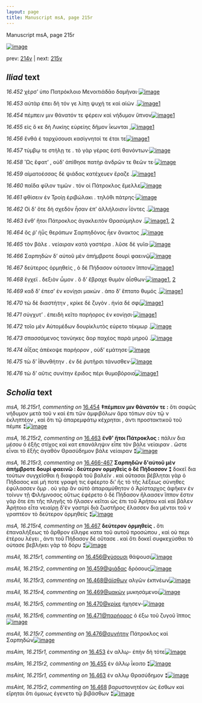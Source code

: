 ```yaml
---
layout: page
title: Manuscript msA, page 215r
---
```


Manuscript msA, page 215r

[![image](http://www.homermultitext.org/iipsrv?OBJ=IIP,1.0&FIF=/project/homer/pyramidal/deepzoom/hmt/vaimg/2017a/VA215RN_0386.tif&WID=100&CVT=JPEG)](http://www.homermultitext.org/ict2/?urn=urn:cite2:hmt:vaimg.2017a:VA215RN_0386)

prev:  [214v](../214v) | next:  [215v](../215v)

## *Iliad* text

*16.452* <a id="16.452"/> χὲρσ’ ὑπο Πατρόκλοιο Μενοιτιάδᾱο δαμῆναι·[![image](http://www.homermultitext.org/iipsrv?OBJ=IIP,1.0&FIF=/project/homer/pyramidal/deepzoom/hmt/vaimg/2017a/VA215RN_0386.tif&RGN=0.2067,0.1983,0.3950,0.02393&WID=1000&CVT=JPEG)](http://www.homermultitext.org/ict2/?urn=urn:cite2:hmt:vaimg.2017a:VA215RN_0386@0.2067,0.1983,0.3950,0.02393)

*16.453* <a id="16.453"/> αὐτὰρ ἐπει δὴ τόν γε λίπῃ ψυχή τε καὶ αἰών .[![image](http://www.homermultitext.org/iipsrv?OBJ=IIP,1.0&FIF=/project/homer/pyramidal/deepzoom/hmt/vaimg/2017a/VA215RN_0386.tif&RGN=0.2102,0.2167,0.3839,0.02503&WID=1000&CVT=JPEG)](http://www.homermultitext.org/ict2/?urn=urn:cite2:hmt:vaimg.2017a:VA215RN_0386@0.2102,0.2167,0.3839,0.02503)[1](#msAim_16.215r1)

*16.454* <a id="16.454"/> πέμπειν μιν θάνατόν τε φέρειν καὶ νήδυμον ὕπνον[![image](http://www.homermultitext.org/iipsrv?OBJ=IIP,1.0&FIF=/project/homer/pyramidal/deepzoom/hmt/vaimg/2017a/VA215RN_0386.tif&RGN=0.2062,0.2394,0.4195,0.02102&WID=1000&CVT=JPEG)](http://www.homermultitext.org/ict2/?urn=urn:cite2:hmt:vaimg.2017a:VA215RN_0386@0.2062,0.2394,0.4195,0.02102)[1](#msA_16.215r1)

*16.455* <a id="16.455"/> εἰς ὅ κε δὴ Λυκίης εὐρείης δῆμον ΐκωνται ,[![image](http://www.homermultitext.org/iipsrv?OBJ=IIP,1.0&FIF=/project/homer/pyramidal/deepzoom/hmt/vaimg/2017a/VA215RN_0386.tif&RGN=0.2102,0.2578,0.3896,0.02462&WID=1000&CVT=JPEG)](http://www.homermultitext.org/ict2/?urn=urn:cite2:hmt:vaimg.2017a:VA215RN_0386@0.2102,0.2578,0.3896,0.02462)[1](#msAim_16.215r2)

*16.456* <a id="16.456"/> ἔνθά ἑ ταρχύσουσι κασίγνητοί τε έται τε[![image](http://www.homermultitext.org/iipsrv?OBJ=IIP,1.0&FIF=/project/homer/pyramidal/deepzoom/hmt/vaimg/2017a/VA215RN_0386.tif&RGN=0.2106,0.2752,0.3626,0.02531&WID=1000&CVT=JPEG)](http://www.homermultitext.org/ict2/?urn=urn:cite2:hmt:vaimg.2017a:VA215RN_0386@0.2106,0.2752,0.3626,0.02531)[1](#msAil_16.215r1)

*16.457* <a id="16.457"/> τύμβῳ τε στήλῃ τε . τὸ γὰρ γέρας ἐστὶ θανόντων·[![image](http://www.homermultitext.org/iipsrv?OBJ=IIP,1.0&FIF=/project/homer/pyramidal/deepzoom/hmt/vaimg/2017a/VA215RN_0386.tif&RGN=0.2023,0.2953,0.4278,0.02656&WID=1000&CVT=JPEG)](http://www.homermultitext.org/ict2/?urn=urn:cite2:hmt:vaimg.2017a:VA215RN_0386@0.2023,0.2953,0.4278,0.02656)

*16.458* <a id="16.458"/> Ὣς ἔφατ’ , οὐδ’ ἀπίθησε πατὴρ ἀνδρῶν τε θεῶν τε·[![image](http://www.homermultitext.org/iipsrv?OBJ=IIP,1.0&FIF=/project/homer/pyramidal/deepzoom/hmt/vaimg/2017a/VA215RN_0386.tif&RGN=0.1982,0.3118,0.4329,0.02988&WID=1000&CVT=JPEG)](http://www.homermultitext.org/ict2/?urn=urn:cite2:hmt:vaimg.2017a:VA215RN_0386@0.1982,0.3118,0.4329,0.02988)

*16.459* <a id="16.459"/> αἱματοέσσας δὲ ψιάδας κατέχευεν ἔραζε .[![image](http://www.homermultitext.org/iipsrv?OBJ=IIP,1.0&FIF=/project/homer/pyramidal/deepzoom/hmt/vaimg/2017a/VA215RN_0386.tif&RGN=0.2010,0.3315,0.3954,0.02794&WID=1000&CVT=JPEG)](http://www.homermultitext.org/ict2/?urn=urn:cite2:hmt:vaimg.2017a:VA215RN_0386@0.2010,0.3315,0.3954,0.02794)[1](#msAil_16.215r2)

*16.460* <a id="16.460"/> παῖδα φίλον τιμῶν . τόν οἱ Πάτροκλος ἔμελλε[![image](http://www.homermultitext.org/iipsrv?OBJ=IIP,1.0&FIF=/project/homer/pyramidal/deepzoom/hmt/vaimg/2017a/VA215RN_0386.tif&RGN=0.1997,0.3535,0.4141,0.02559&WID=1000&CVT=JPEG)](http://www.homermultitext.org/ict2/?urn=urn:cite2:hmt:vaimg.2017a:VA215RN_0386@0.1997,0.3535,0.4141,0.02559)

*16.461* <a id="16.461"/> φθίσειν ἐν Τροίῃ ἐριβώλακι . τηλόθι πάτρης·[![image](http://www.homermultitext.org/iipsrv?OBJ=IIP,1.0&FIF=/project/homer/pyramidal/deepzoom/hmt/vaimg/2017a/VA215RN_0386.tif&RGN=0.1957,0.3722,0.4112,0.02725&WID=1000&CVT=JPEG)](http://www.homermultitext.org/ict2/?urn=urn:cite2:hmt:vaimg.2017a:VA215RN_0386@0.1957,0.3722,0.4112,0.02725)

*16.462* <a id="16.462"/> Οἱ δ’ ὅτε δὴ σχεδὸν ἦσαν ἐπ’ ἀλλήλοισιν ΐόντες .[![image](http://www.homermultitext.org/iipsrv?OBJ=IIP,1.0&FIF=/project/homer/pyramidal/deepzoom/hmt/vaimg/2017a/VA215RN_0386.tif&RGN=0.1931,0.3896,0.3880,0.02434&WID=1000&CVT=JPEG)](http://www.homermultitext.org/ict2/?urn=urn:cite2:hmt:vaimg.2017a:VA215RN_0386@0.1931,0.3896,0.3880,0.02434)

*16.463* <a id="16.463"/> ἔνθ’ ἤτοι Πάτροκλος ἀγακλειτὸν Θρασύμηλον .[![image](http://www.homermultitext.org/iipsrv?OBJ=IIP,1.0&FIF=/project/homer/pyramidal/deepzoom/hmt/vaimg/2017a/VA215RN_0386.tif&RGN=0.1953,0.4077,0.3944,0.02766&WID=1000&CVT=JPEG)](http://www.homermultitext.org/ict2/?urn=urn:cite2:hmt:vaimg.2017a:VA215RN_0386@0.1953,0.4077,0.3944,0.02766)[1](#msAint_16.215r1), [2](#msA_16.215r2)

*16.464* <a id="16.464"/> ὅς ῥ’ ἠῢς θεράπων Σαρπηδόνος ἦεν ἄνακτος ,[![image](http://www.homermultitext.org/iipsrv?OBJ=IIP,1.0&FIF=/project/homer/pyramidal/deepzoom/hmt/vaimg/2017a/VA215RN_0386.tif&RGN=0.1927,0.4288,0.3937,0.02365&WID=1000&CVT=JPEG)](http://www.homermultitext.org/ict2/?urn=urn:cite2:hmt:vaimg.2017a:VA215RN_0386@0.1927,0.4288,0.3937,0.02365)

*16.465* <a id="16.465"/> τὸν βάλε . νείαιραν κατὰ γαστέρα . λῦσε δὲ γυῖα·[![image](http://www.homermultitext.org/iipsrv?OBJ=IIP,1.0&FIF=/project/homer/pyramidal/deepzoom/hmt/vaimg/2017a/VA215RN_0386.tif&RGN=0.1859,0.4451,0.4173,0.02573&WID=1000&CVT=JPEG)](http://www.homermultitext.org/ict2/?urn=urn:cite2:hmt:vaimg.2017a:VA215RN_0386@0.1859,0.4451,0.4173,0.02573)

*16.466* <a id="16.466"/> Σαρπηδὼν δ’ αὐτοῦ μὲν ἀπήμβροτε δουρὶ φαεινῷ[![image](http://www.homermultitext.org/iipsrv?OBJ=IIP,1.0&FIF=/project/homer/pyramidal/deepzoom/hmt/vaimg/2017a/VA215RN_0386.tif&RGN=0.1909,0.4633,0.4285,0.02808&WID=1000&CVT=JPEG)](http://www.homermultitext.org/ict2/?urn=urn:cite2:hmt:vaimg.2017a:VA215RN_0386@0.1909,0.4633,0.4285,0.02808)

*16.467* <a id="16.467"/> δεύτερος ὁρμηθεὶς , ὁ δὲ Πήδασον ούτασεν ἵππον[![image](http://www.homermultitext.org/iipsrv?OBJ=IIP,1.0&FIF=/project/homer/pyramidal/deepzoom/hmt/vaimg/2017a/VA215RN_0386.tif&RGN=0.1877,0.4820,0.4307,0.02476&WID=1000&CVT=JPEG)](http://www.homermultitext.org/ict2/?urn=urn:cite2:hmt:vaimg.2017a:VA215RN_0386@0.1877,0.4820,0.4307,0.02476)[1](#msA_16.215r4)

*16.468* <a id="16.468"/> ἔγχεϊ . δεξιὸν ὦμον . ὃ δ’ ἔβραχε θυμὸν ἀΐσθων·[![image](http://www.homermultitext.org/iipsrv?OBJ=IIP,1.0&FIF=/project/homer/pyramidal/deepzoom/hmt/vaimg/2017a/VA215RN_0386.tif&RGN=0.1868,0.4982,0.4092,0.02974&WID=1000&CVT=JPEG)](http://www.homermultitext.org/ict2/?urn=urn:cite2:hmt:vaimg.2017a:VA215RN_0386@0.1868,0.4982,0.4092,0.02974)[1](#msAil_16.215r3), [2](#msAint_16.215r2)

*16.469* <a id="16.469"/> καδ δ’ έπεσ’ ἐν κονίῃσι μακὼν . ἀπο δ’ ἔπτατο θυμός .[![image](http://www.homermultitext.org/iipsrv?OBJ=IIP,1.0&FIF=/project/homer/pyramidal/deepzoom/hmt/vaimg/2017a/VA215RN_0386.tif&RGN=0.1868,0.5185,0.4366,0.02739&WID=1000&CVT=JPEG)](http://www.homermultitext.org/ict2/?urn=urn:cite2:hmt:vaimg.2017a:VA215RN_0386@0.1868,0.5185,0.4366,0.02739)[1](#msAil_16.215r4)

*16.470* <a id="16.470"/> τὼ δὲ διαστήτην , κρίκε δὲ ζυγὸν . ἡνία δέ σφι[![image](http://www.homermultitext.org/iipsrv?OBJ=IIP,1.0&FIF=/project/homer/pyramidal/deepzoom/hmt/vaimg/2017a/VA215RN_0386.tif&RGN=0.1813,0.5391,0.3983,0.03015&WID=1000&CVT=JPEG)](http://www.homermultitext.org/ict2/?urn=urn:cite2:hmt:vaimg.2017a:VA215RN_0386@0.1813,0.5391,0.3983,0.03015)[1](#msAil_16.215r5)

*16.471* <a id="16.471"/> σύγχυτ’ . ἐπειδὴ κεῖτο παρήορος ἐν κονίῃσι·[![image](http://www.homermultitext.org/iipsrv?OBJ=IIP,1.0&FIF=/project/homer/pyramidal/deepzoom/hmt/vaimg/2017a/VA215RN_0386.tif&RGN=0.1840,0.5595,0.3978,0.02642&WID=1000&CVT=JPEG)](http://www.homermultitext.org/ict2/?urn=urn:cite2:hmt:vaimg.2017a:VA215RN_0386@0.1840,0.5595,0.3978,0.02642)[1](#msAil_16.215r6)

*16.472* <a id="16.472"/> τοῖο μὲν Αὐτομέδων δουρὶκλυτὸς εύρετο τέκμωρ .[![image](http://www.homermultitext.org/iipsrv?OBJ=IIP,1.0&FIF=/project/homer/pyramidal/deepzoom/hmt/vaimg/2017a/VA215RN_0386.tif&RGN=0.1804,0.5811,0.4248,0.02476&WID=1000&CVT=JPEG)](http://www.homermultitext.org/ict2/?urn=urn:cite2:hmt:vaimg.2017a:VA215RN_0386@0.1804,0.5811,0.4248,0.02476)

*16.473* <a id="16.473"/> σπασσάμενος τανύηκες ἄορ παχέος παρὰ μηροῦ .[![image](http://www.homermultitext.org/iipsrv?OBJ=IIP,1.0&FIF=/project/homer/pyramidal/deepzoom/hmt/vaimg/2017a/VA215RN_0386.tif&RGN=0.1890,0.6021,0.4239,0.02337&WID=1000&CVT=JPEG)](http://www.homermultitext.org/ict2/?urn=urn:cite2:hmt:vaimg.2017a:VA215RN_0386@0.1890,0.6021,0.4239,0.02337)

*16.474* <a id="16.474"/> ἀΐξας ἀπέκοψε παρήορον , οὐδ’ εμάτησε·[![image](http://www.homermultitext.org/iipsrv?OBJ=IIP,1.0&FIF=/project/homer/pyramidal/deepzoom/hmt/vaimg/2017a/VA215RN_0386.tif&RGN=0.1859,0.6145,0.3843,0.02780&WID=1000&CVT=JPEG)](http://www.homermultitext.org/ict2/?urn=urn:cite2:hmt:vaimg.2017a:VA215RN_0386@0.1859,0.6145,0.3843,0.02780)

*16.475* <a id="16.475"/> τὼ δ’ ΐθυνθήτην . ἐν δὲ ῥυτῆρσι τάνυσθεν·[![image](http://www.homermultitext.org/iipsrv?OBJ=IIP,1.0&FIF=/project/homer/pyramidal/deepzoom/hmt/vaimg/2017a/VA215RN_0386.tif&RGN=0.1772,0.6355,0.4086,0.02531&WID=1000&CVT=JPEG)](http://www.homermultitext.org/ict2/?urn=urn:cite2:hmt:vaimg.2017a:VA215RN_0386@0.1772,0.6355,0.4086,0.02531)

*16.476* <a id="16.476"/> τὼ δ’ αῦτις συνίτην ἔριδος πέρι θυμοβόροιο[![image](http://www.homermultitext.org/iipsrv?OBJ=IIP,1.0&FIF=/project/homer/pyramidal/deepzoom/hmt/vaimg/2017a/VA215RN_0386.tif&RGN=0.1769,0.6562,0.4059,0.02503&WID=1000&CVT=JPEG)](http://www.homermultitext.org/ict2/?urn=urn:cite2:hmt:vaimg.2017a:VA215RN_0386@0.1769,0.6562,0.4059,0.02503)[1](#msAil_16.215r7)

## *Scholia* text

*msA, 16.215r1, commenting on* [16.454](#16.454)  <a id="msA_16.215r1"/> **‡πέμπειν μιν θάνατόν τε :** ὅτι σαφῶς νήδυμον μετὰ τοῦ ν καὶ ἐπι τῶν ἀμφιβόλων ἄρα τόπων σὺν τῷ ν ἐκληπτέον , καὶ ὅτι τῷ ἀπαρεμφάτῳ κέχρηται , ἀντι προστακτικοῦ τοῦ πέμπε ⁑[![image](http://www.homermultitext.org/iipsrv?OBJ=IIP,1.0&FIF=/project/homer/pyramidal/deepzoom/hmt/vaimg/2017a/VA215RN_0386.tif&RGN=0.1918,0.08160,0.6262,0.04149&WID=1000&CVT=JPEG)](http://www.homermultitext.org/ict2/?urn=urn:cite2:hmt:vaimg.2017a:VA215RN_0386@0.1918,0.08160,0.6262,0.04149)

*msA, 16.215r2, commenting on* [16.463](#16.463)  <a id="msA_16.215r2"/> **ἔνθ' ἥτοι Πάτροκλος :** πάλιν δια μέσου ὁ ἑξῆς στίχος καὶ κατ επανάληψιν εἶπε τὸν βάλε νείαιραν . ὥστε εἶναι τὸ ἕξῆς ἀγαθὸν Θρασύδημον βάλε νείαιραν ⁑[![image](http://www.homermultitext.org/iipsrv?OBJ=IIP,1.0&FIF=/project/homer/pyramidal/deepzoom/hmt/vaimg/2017a/VA215RN_0386.tif&RGN=0.6094,0.4073,0.2126,0.06515&WID=1000&CVT=JPEG)](http://www.homermultitext.org/ict2/?urn=urn:cite2:hmt:vaimg.2017a:VA215RN_0386@0.6094,0.4073,0.2126,0.06515)

*msA, 16.215r3, commenting on* [16.466-467](#16.466-467)  <a id="msA_16.215r3"/> **Σαρπηδῶν δ'αὐτοῦ μὲν ἀπήμβροτε δουρὶ φαεινῶ : δεύτερον ορμηθεὶς ὀ δὲ Πήδασσον ⁑** δοκεῖ δια τούτων συγχεῖσθαι ἡ διαφορᾶ τοῦ βαλεῖν . καὶ οῦτασαι βέβληται γὰρ ὁ Πήδασος καὶ μή ποτε γραφή τις ἐφέερτο δι' ῆς τὸ τῆς λέξεως σύνηθες ἐφύλασσεν ὅμρ . οὐ γὰρ ἂν αὐτὸ ἀπαραμύθητον ὁ Ἀρίσταρχος ἀφῆκεν ἐν τοίνυν τῇ Φιλήμνοσος οὕτως ἐφέρετο ὁ δὲ Πήδασον ἤλαασεν ἵππον ἔστιν γὰρ ὅτε ἐπι τῆς πληγῆς τὸ ἤλασεν κεῖται ὡς ἐπι τοῦ Ἀρήτου καὶ καὶ βάλεν Ἀρήτοιο εἶτα νειαίρῃ δ'ἐν γαστρὶ διὰ ζωστῆρος ἔλασσεν δια μέντοι τοῦ ν γραπτέον τὸ δεύτερον ὁρμηθείς ⁑[![image](http://www.homermultitext.org/iipsrv?OBJ=IIP,1.0&FIF=/project/homer/pyramidal/deepzoom/hmt/vaimg/2017a/VA215RN_0386.tif&RGN=0.6244,0.4683,0.2021,0.2026&WID=1000&CVT=JPEG)](http://www.homermultitext.org/ict2/?urn=urn:cite2:hmt:vaimg.2017a:VA215RN_0386@0.6244,0.4683,0.2021,0.2026)

*msA, 16.215r4, commenting on* [16.467](#16.467)  <a id="msA_16.215r4"/> **δεύτερον ὁρμηθείς .** ὅτι ἐπαναλήξεως τὸ ἄρθρον εἴληφε κατα τοῦ αυτοῦ προσώπου , καὶ οὐ περι ἑτέρου λέγει , ἀντι τοῦ Πήδασον δὲ οὔτασε . καὶ ὅτι δοκεῖ συφκεχύσθαι τὸ ούτασε βεβλήκει γὰρ τὸ δόρυ ⁑[![image](http://www.homermultitext.org/iipsrv?OBJ=IIP,1.0&FIF=/project/homer/pyramidal/deepzoom/hmt/vaimg/2017a/VA215RN_0386.tif&RGN=0.5731,0.6643,0.2483,0.07621&WID=1000&CVT=JPEG)](http://www.homermultitext.org/ict2/?urn=urn:cite2:hmt:vaimg.2017a:VA215RN_0386@0.5731,0.6643,0.2483,0.07621)

*msAil, 16.215r1, commenting on* [16.456@χύσουσι](#16.456@χύσουσι)  <a id="msAil_16.215r1"/> θάψουσι[![image](http://www.homermultitext.org/iipsrv?OBJ=IIP,1.0&FIF=/project/homer/pyramidal/deepzoom/hmt/vaimg/2017a/VA215RN_0386.tif&RGN=0.3430,0.2746,0.03556,0.009267&WID=1000&CVT=JPEG)](http://www.homermultitext.org/ict2/?urn=urn:cite2:hmt:vaimg.2017a:VA215RN_0386@0.3430,0.2746,0.03556,0.009267)

*msAil, 16.215r2, commenting on* [16.459@ψιάδας](#16.459@ψιάδας)  <a id="msAil_16.215r2"/> δρόσους[![image](http://www.homermultitext.org/iipsrv?OBJ=IIP,1.0&FIF=/project/homer/pyramidal/deepzoom/hmt/vaimg/2017a/VA215RN_0386.tif&RGN=0.3631,0.3315,0.03040,0.007054&WID=1000&CVT=JPEG)](http://www.homermultitext.org/ict2/?urn=urn:cite2:hmt:vaimg.2017a:VA215RN_0386@0.3631,0.3315,0.03040,0.007054)

*msAil, 16.215r3, commenting on* [16.468@ἀϊσθων](#16.468@ἀϊσθων)  <a id="msAil_16.215r3"/> αλγῶν ἐκπνέων[![image](http://www.homermultitext.org/iipsrv?OBJ=IIP,1.0&FIF=/project/homer/pyramidal/deepzoom/hmt/vaimg/2017a/VA215RN_0386.tif&RGN=0.5372,0.5019,0.07351,0.007746&WID=1000&CVT=JPEG)](http://www.homermultitext.org/ict2/?urn=urn:cite2:hmt:vaimg.2017a:VA215RN_0386@0.5372,0.5019,0.07351,0.007746)

*msAil, 16.215r4, commenting on* [16.469@μακὼν](#16.469@μακὼν)  <a id="msAil_16.215r4"/> μυκησάμενοι[![image](http://www.homermultitext.org/iipsrv?OBJ=IIP,1.0&FIF=/project/homer/pyramidal/deepzoom/hmt/vaimg/2017a/VA215RN_0386.tif&RGN=0.3998,0.5209,0.05895,0.009405&WID=1000&CVT=JPEG)](http://www.homermultitext.org/ict2/?urn=urn:cite2:hmt:vaimg.2017a:VA215RN_0386@0.3998,0.5209,0.05895,0.009405)

*msAil, 16.215r5, commenting on* [16.470@κρίκε](#16.470@κρίκε)  <a id="msAil_16.215r5"/> ήχησεν-[![image](http://www.homermultitext.org/iipsrv?OBJ=IIP,1.0&FIF=/project/homer/pyramidal/deepzoom/hmt/vaimg/2017a/VA215RN_0386.tif&RGN=0.3653,0.5393,0.03519,0.007607&WID=1000&CVT=JPEG)](http://www.homermultitext.org/ict2/?urn=urn:cite2:hmt:vaimg.2017a:VA215RN_0386@0.3653,0.5393,0.03519,0.007607)

*msAil, 16.215r6, commenting on* [16.471@παρήορος](#16.471@παρήορος)  <a id="msAil_16.215r6"/> ὁ ἐξω τοῦ ζυγοῦ ἵππος[![image](http://www.homermultitext.org/iipsrv?OBJ=IIP,1.0&FIF=/project/homer/pyramidal/deepzoom/hmt/vaimg/2017a/VA215RN_0386.tif&RGN=0.3968,0.5607,0.08475,0.009405&WID=1000&CVT=JPEG)](http://www.homermultitext.org/ict2/?urn=urn:cite2:hmt:vaimg.2017a:VA215RN_0386@0.3968,0.5607,0.08475,0.009405)

*msAil, 16.215r7, commenting on* [16.476@συνήτην](#16.476@συνήτην)  <a id="msAil_16.215r7"/> Πάτροκλος καὶ Σαρπηδών[![image](http://www.homermultitext.org/iipsrv?OBJ=IIP,1.0&FIF=/project/homer/pyramidal/deepzoom/hmt/vaimg/2017a/VA215RN_0386.tif&RGN=0.2839,0.6545,0.08659,0.008575&WID=1000&CVT=JPEG)](http://www.homermultitext.org/ict2/?urn=urn:cite2:hmt:vaimg.2017a:VA215RN_0386@0.2839,0.6545,0.08659,0.008575)

*msAim, 16.215r1, commenting on* [16.453](#16.453)  <a id="msAim_16.215r1"/> ἐν αλλῳ- ἐπὴν δὴ τότε[![image](http://www.homermultitext.org/iipsrv?OBJ=IIP,1.0&FIF=/project/homer/pyramidal/deepzoom/hmt/vaimg/2017a/VA215RN_0386.tif&RGN=0.6057,0.2156,0.05895,0.01936&WID=1000&CVT=JPEG)](http://www.homermultitext.org/ict2/?urn=urn:cite2:hmt:vaimg.2017a:VA215RN_0386@0.6057,0.2156,0.05895,0.01936)

*msAim, 16.215r2, commenting on* [16.455](#16.455)  <a id="msAim_16.215r2"/> ἐν άλλῳ ΐκοιτο ⁑[![image](http://www.homermultitext.org/iipsrv?OBJ=IIP,1.0&FIF=/project/homer/pyramidal/deepzoom/hmt/vaimg/2017a/VA215RN_0386.tif&RGN=0.6089,0.2642,0.06945,0.01452&WID=1000&CVT=JPEG)](http://www.homermultitext.org/ict2/?urn=urn:cite2:hmt:vaimg.2017a:VA215RN_0386@0.6089,0.2642,0.06945,0.01452)

*msAint, 16.215r1, commenting on* [16.463](#16.463)  <a id="msAint_16.215r1"/> ἐν αλλῳ Θρασύδημον ⁑[![image](http://www.homermultitext.org/iipsrv?OBJ=IIP,1.0&FIF=/project/homer/pyramidal/deepzoom/hmt/vaimg/2017a/VA215RN_0386.tif&RGN=0.1229,0.4104,0.06190,0.02254&WID=1000&CVT=JPEG)](http://www.homermultitext.org/ict2/?urn=urn:cite2:hmt:vaimg.2017a:VA215RN_0386@0.1229,0.4104,0.06190,0.02254)

*msAint, 16.215r2, commenting on* [16.468](#16.468)  <a id="msAint_16.215r2"/> βαρυστονητέον ὡς ἔσθων καὶ εἴρηται ὅτι ὁμοιως ἐγενετο τῷ βιβάσθων ⁑[![image](http://www.homermultitext.org/iipsrv?OBJ=IIP,1.0&FIF=/project/homer/pyramidal/deepzoom/hmt/vaimg/2017a/VA215RN_0386.tif&RGN=0.1308,0.5054,0.05306,0.05629&WID=1000&CVT=JPEG)](http://www.homermultitext.org/ict2/?urn=urn:cite2:hmt:vaimg.2017a:VA215RN_0386@0.1308,0.5054,0.05306,0.05629)